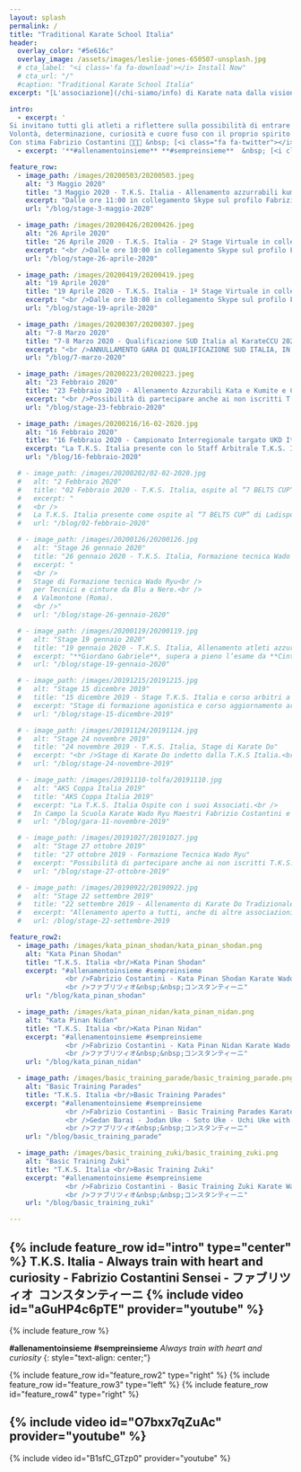 ```yaml
---
layout: splash
permalink: /
title: "Traditional Karate School Italia"
header:
  overlay_color: "#5e616c"
  overlay_image: /assets/images/leslie-jones-650507-unsplash.jpg
  # cta_label: "<i class='fa fa-download'></i> Install Now"
  # cta_url: "/"
  #caption: "Traditional Karate School Italia"
excerpt: "[L'associazione](/chi-siamo/info) di Karate nata dalla visione del<br /> D.T. Maestro Fabrizio Costantini C. Nera 6° Dan."

intro:
  - excerpt: '
Si invitano tutti gli atleti a riflettere sulla possibilità di entrare a far parte del TEAM Azzurrabili T.K.S. Italia.<br />
Volontà, determinazione, curiosità e cuore fuso con il proprio spirito e quello di gruppo sono i fattori essenziali per affrontare tale percorso che sicuramente incrementerà di molto la vostra personale Maturitá Marziale, preziosa per il proseguo nel Do del Karate Tradizionale che durerá per tutta la vita.<br />
Con stima Fabrizio Costantini 🥋👊🥋 &nbsp; [<i class="fa fa-twitter"></i> @contatti](/chi-siamo/contatti/){: .btn .btn--twitter}'
  - excerpt: '**#allenamentoinsieme** **#sempreinsieme**  &nbsp; [<i class="fab fa-fw fa-youtube"></i> Seguiteci su Youtube](https://www.youtube.com/channel/UCElWKEjQUlFXGCnBfUmndug){: btn--youtube}'

feature_row:
  - image_path: /images/20200503/20200503.jpeg
    alt: "3 Maggio 2020"
    title: "3 Maggio 2020 - T.K.S. Italia - Allenamento azzurrabili kumite e corso aggiornamento arbitri via Skype."
    excerpt: "Dalle ore 11:00 in collegamento Skype sul profilo FabrizioCostantiniSensei"
    url: "/blog/stage-3-maggio-2020"

  - image_path: /images/20200426/20200426.jpeg
    alt: "26 Aprile 2020"
    title: "26 Aprile 2020 - T.K.S. Italia - 2º Stage Virtuale in collegamento Skype"
    excerpt: "<br />Dalle ore 10:00 in collegamento Skype sul profilo FabrizioCostantiniSensei"
    url: "/blog/stage-26-aprile-2020"

  - image_path: /images/20200419/20200419.jpeg
    alt: "19 Aprile 2020"
    title: "19 Aprile 2020 - T.K.S. Italia - 1º Stage Virtuale in collegamento Skype"
    excerpt: "<br />Dalle ore 10:00 in collegamento Skype sul profilo FabrizioCostantiniSensei"
    url: "/blog/stage-19-aprile-2020"

  - image_path: /images/20200307/20200307.jpeg
    alt: "7-8 Marzo 2020"
    title: "7-8 Marzo 2020 - Qualificazione SUD Italia al KarateCCU 2020"
    excerpt: "<br />ANNULLAMENTO GARA DI QUALIFICAZIONE SUD ITALIA, IN PROGRAMMA AD AVELLINO IL 07-08/03/2020."
    url: "/blog/7-marzo-2020"

  - image_path: /images/20200223/20200223.jpeg
    alt: "23 Febbraio 2020"
    title: "23 Febbraio 2020 - Allenamento Azzurabili Kata e Kumite e Corso aggiornamento Arbitri."
    excerpt: "<br />Possibilità di partecipare anche ai non iscritti T.K.S. Italia e a tutti gli iscritti non Azzurabili."
    url: "/blog/stage-23-febbraio-2020"

  - image_path: /images/20200216/16-02-2020.jpg
    alt: "16 Febbraio 2020"
    title: "16 Febbraio 2020 - Campionato Interregionale targato UKD Italia e TKA Italia"
    excerpt: "La T.K.S. Italia presente con lo Staff Arbitrale T.K.S. Italia, il M°. Costantini Gianni ed il M°. Francesconi Luca"
    url: "/blog/16-febbraio-2020"

  # - image_path: /images/20200202/02-02-2020.jpg
  #   alt: "2 Febbraio 2020"
  #   title: "02 Febbraio 2020 - T.K.S. Italia, ospite al “7 BELTS CUP” "
  #   excerpt: "
  #   <br />
  #   La T.K.S. Italia presente come ospite al “7 BELTS CUP” di Ladispoli Roma presso l’Istituto Comprensivo Corrado Melone"
  #   url: "/blog/02-febbraio-2020"

  # - image_path: /images/20200126/20200126.jpg
  #   alt: "Stage 26 gennaio 2020"
  #   title: "26 gennaio 2020 - T.K.S. Italia, Formazione tecnica Wado Ryu"
  #   excerpt: "
  #   <br />
  #   Stage di Formazione tecnica Wado Ryu<br />
  #   per Tecnici e cinture da Blu a Nere.<br />
  #   A Valmontone (Roma).
  #   <br />"
  #   url: "/blog/stage-26-gennaio-2020"

  # - image_path: /images/20200119/20200119.jpg
  #   alt: "Stage 19 gennaio 2020"
  #   title: "19 gennaio 2020 - T.K.S. Italia, Allenamento atleti azzurabili e corso di aggiornamento arbitri"
  #   excerpt: "**Giordano Gabriele**, supera a pieno l’esame da **Cintura Nera 1^ Dan** della Commissione Tecnica T.K.S. Italia"
  #   url: "/blog/stage-19-gennaio-2020"

  # - image_path: /images/20191215/20191215.jpg
  #   alt: "Stage 15 dicembre 2019"
  #   title: "15 dicembre 2019 - Stage T.K.S. Italia e corso arbitri a Valmontone (Roma)"
  #   excerpt: "Stage di formazione agonistica e corso aggiornamento arbitri.<br /> Con i Docenti T.K.S.Italia Fabrizio Costantini, Bruni Luigi e Vittorini Eugenio."
  #   url: "/blog/stage-15-dicembre-2019"

  # - image_path: /images/20191124/20191124.jpg
  #   alt: "Stage 24 novembre 2019"
  #   title: "24 novembre 2019 - T.K.S. Italia, Stage di Karate Do"
  #   excerpt: "<br />Stage di Karate Do indetto dalla T.K.S Italia.<br /> <br />Con i nostri Docenti  Fabrizio Costantini, Bruni Luigi e Vittorini Eugenio."
  #   url: "/blog/stage-24-novembre-2019"

  # - image_path: /images/20191110-tolfa/20191110.jpg
  #   alt: "AKS Coppa Italia 2019"
  #   title: "AKS Coppa Italia 2019"
  #   excerpt: "La T.K.S. Italia Ospite con i suoi Associati.<br />
  #   In Campo la Scuola Karate Wado Ryu Maestri Fabrizio Costantini e Gianni Costantini, Scuola karate Wado Ryu M. Francesconi Luca e Martini Doriano, Funakoshi Karate Sora con il suo D.T. Bruni Luigi ed il M. Rocca Pietro."
  #   url: "/blog/gara-11-novembre-2019"

  # - image_path: /images/20191027/20191027.jpg
  #   alt: "Stage 27 ottobre 2019"
  #   title: "27 ottobre 2019 - Formazione Tecnica Wado Ryu"
  #   excerpt: "Possibilità di partecipare anche ai non iscritti T.K.S. Italia e a tutti gli iscritti non Azzurabili.<br /><br/>"
  #   url: "/blog/stage-27-ottobre-2019"

  # - image_path: /images/20190922/20190922.jpg
  #   alt: "Stage 22 settembre 2019"
  #   title: "22 settembre 2019 - Allenamento di Karate Do Tradizionale"
  #   excerpt: "Allenamento aperto a tutti, anche di altre associazioni sportive.<br />Lezione di Goshindo.<br />"
  #   url: /blog/stage-22-settembre-2019

feature_row2:
  - image_path: /images/kata_pinan_shodan/kata_pinan_shodan.png
    alt: "Kata Pinan Shodan"
    title: "T.K.S. Italia <br/>Kata Pinan Shodan"
    excerpt: "#allenamentoinsieme #sempreinsieme
              <br />Fabrizio Costantini - Kata Pinan Shodan Karate Wado Ryu.
              <br />ファブリツィオ&nbsp;&nbsp;コンスタンティーニ"
    url: "/blog/kata_pinan_shodan"

  - image_path: /images/kata_pinan_nidan/kata_pinan_nidan.png
    alt: "Kata Pinan Nidan"
    title: "T.K.S. Italia <br/>Kata Pinan Nidan"
    excerpt: "#allenamentoinsieme #sempreinsieme
              <br />Fabrizio Costantini - Kata Pinan Nidan Karate Wado Ryu.
              <br />ファブリツィオ&nbsp;&nbsp;コンスタンティーニ"
    url: "/blog/kata_pinan_nidan"

  - image_path: /images/basic_training_parade/basic_training_parade.png
    alt: "Basic Training Parades"
    title: "T.K.S. Italia <br/>Basic Training Parades"
    excerpt: "#allenamentoinsieme #sempreinsieme
              <br />Fabrizio Costantini - Basic Training Parades Karate Wado Ryu.
              <br />Gedan Barai - Jodan Uke - Soto Uke - Uchi Uke with Gyakuzuki attack.
              <br />ファブリツィオ&nbsp;&nbsp;コンスタンティーニ"
    url: "/blog/basic_training_parade"

  - image_path: /images/basic_training_zuki/basic_training_zuki.png
    alt: "Basic Training Zuki"
    title: "T.K.S. Italia <br/>Basic Training Zuki"
    excerpt: "#allenamentoinsieme #sempreinsieme
              <br />Fabrizio Costantini - Basic Training Zuki Karate Wado Ryu.
              <br />ファブリツィオ&nbsp;&nbsp;コンスタンティーニ"
    url: "/blog/basic_training_zuki"

---
```


<!-- ### News
* [1° Campionato Nazionale WKAEDA: Classifica Società la T. K. S. Italia 3° classificata]({{ site.url }}{{ site.baseurl }}/blog/1-wkaeda-rimini){: .btn}
* [Saremo presenti il 26 Maggio 2019 Seminario di Karate Do e Wado Ryu a Morlupo (Roma) presso A.S.D. BUSHI]({{ site.url }}{{ site.baseurl }}/blog/iv-seminario-bushi){: .btn} -->


{% include feature_row id="intro" type="center" %}
T.K.S. Italia - **Always train with heart and curiosity** - Fabrizio Costantini Sensei - ファブリツィオ&nbsp;&nbsp;コンスタンティーニ
{% include video id="aGuHP4c6pTE" provider="youtube" %}
---
{% include feature_row %}

**#allenamentoinsieme** **#sempreinsieme**
*Always train with heart and curiosity*
{: style="text-align: center;"}

{% include feature_row id="feature_row2" type="right" %}
{% include feature_row id="feature_row3" type="left" %}
{% include feature_row id="feature_row4" type="right" %}

{% include video id="O7bxx7qZuAc" provider="youtube" %}
---
{% include video id="B1sfC_GTzp0" provider="youtube" %}
